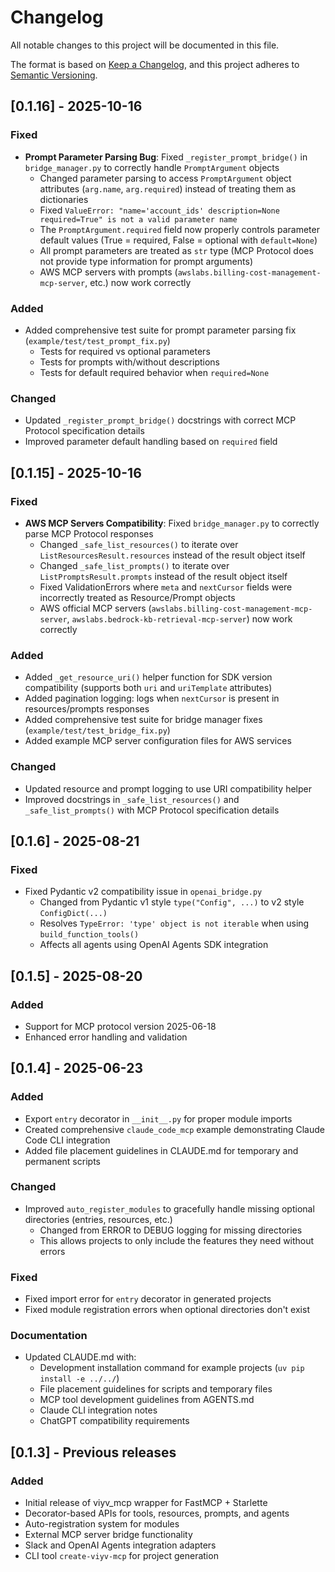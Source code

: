 # Changelog

All notable changes to this project will be documented in this file.

The format is based on [Keep a Changelog](https://keepachangelog.com/en/1.0.0/),
and this project adheres to [Semantic Versioning](https://semver.org/spec/v2.0.0.html).

## [0.1.16] - 2025-10-16

### Fixed
- **Prompt Parameter Parsing Bug**: Fixed `_register_prompt_bridge()` in `bridge_manager.py` to correctly handle `PromptArgument` objects
  - Changed parameter parsing to access `PromptArgument` object attributes (`arg.name`, `arg.required`) instead of treating them as dictionaries
  - Fixed `ValueError: "name='account_ids' description=None required=True" is not a valid parameter name`
  - The `PromptArgument.required` field now properly controls parameter default values (True = required, False = optional with `default=None`)
  - All prompt parameters are treated as `str` type (MCP Protocol does not provide type information for prompt arguments)
  - AWS MCP servers with prompts (`awslabs.billing-cost-management-mcp-server`, etc.) now work correctly

### Added
- Added comprehensive test suite for prompt parameter parsing fix (`example/test/test_prompt_fix.py`)
  - Tests for required vs optional parameters
  - Tests for prompts with/without descriptions
  - Tests for default required behavior when `required=None`

### Changed
- Updated `_register_prompt_bridge()` docstrings with correct MCP Protocol specification details
- Improved parameter default handling based on `required` field

## [0.1.15] - 2025-10-16

### Fixed
- **AWS MCP Servers Compatibility**: Fixed `bridge_manager.py` to correctly parse MCP Protocol responses
  - Changed `_safe_list_resources()` to iterate over `ListResourcesResult.resources` instead of the result object itself
  - Changed `_safe_list_prompts()` to iterate over `ListPromptsResult.prompts` instead of the result object itself
  - Fixed ValidationErrors where `meta` and `nextCursor` fields were incorrectly treated as Resource/Prompt objects
  - AWS official MCP servers (`awslabs.billing-cost-management-mcp-server`, `awslabs.bedrock-kb-retrieval-mcp-server`) now work correctly

### Added
- Added `_get_resource_uri()` helper function for SDK version compatibility (supports both `uri` and `uriTemplate` attributes)
- Added pagination logging: logs when `nextCursor` is present in resources/prompts responses
- Added comprehensive test suite for bridge manager fixes (`example/test/test_bridge_fix.py`)
- Added example MCP server configuration files for AWS services

### Changed
- Updated resource and prompt logging to use URI compatibility helper
- Improved docstrings in `_safe_list_resources()` and `_safe_list_prompts()` with MCP Protocol specification details

## [0.1.6] - 2025-08-21

### Fixed
- Fixed Pydantic v2 compatibility issue in `openai_bridge.py`
  - Changed from Pydantic v1 style `type("Config", ...)` to v2 style `ConfigDict(...)`
  - Resolves `TypeError: 'type' object is not iterable` when using `build_function_tools()`
  - Affects all agents using OpenAI Agents SDK integration

## [0.1.5] - 2025-08-20

### Added
- Support for MCP protocol version 2025-06-18
- Enhanced error handling and validation

## [0.1.4] - 2025-06-23

### Added
- Export `entry` decorator in `__init__.py` for proper module imports
- Created comprehensive `claude_code_mcp` example demonstrating Claude Code CLI integration
- Added file placement guidelines in CLAUDE.md for temporary and permanent scripts

### Changed
- Improved `auto_register_modules` to gracefully handle missing optional directories (entries, resources, etc.)
  - Changed from ERROR to DEBUG logging for missing directories
  - This allows projects to only include the features they need without errors

### Fixed
- Fixed import error for `entry` decorator in generated projects
- Fixed module registration errors when optional directories don't exist

### Documentation
- Updated CLAUDE.md with:
  - Development installation command for example projects (`uv pip install -e ../../`)
  - File placement guidelines for scripts and temporary files
  - MCP tool development guidelines from AGENTS.md
  - Claude CLI integration notes
  - ChatGPT compatibility requirements

## [0.1.3] - Previous releases

### Added
- Initial release of viyv_mcp wrapper for FastMCP + Starlette
- Decorator-based APIs for tools, resources, prompts, and agents
- Auto-registration system for modules
- External MCP server bridge functionality
- Slack and OpenAI Agents integration adapters
- CLI tool `create-viyv-mcp` for project generation